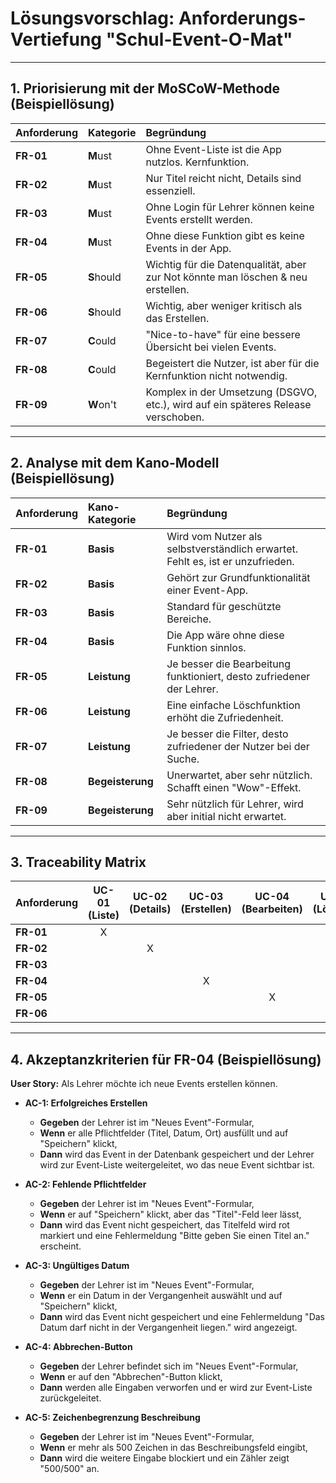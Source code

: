 # Lösungsvorschlag: Anforderungs-Vertiefung "Schul-Event-O-Mat"

---

## 1. Priorisierung mit der MoSCoW-Methode (Beispiellösung)

| Anforderung | Kategorie | Begründung                                                              |
| :---------- | :-------- | :---------------------------------------------------------------------- |
| **FR-01**   | **M**ust  | Ohne Event-Liste ist die App nutzlos. Kernfunktion.                     |
| **FR-02**   | **M**ust  | Nur Titel reicht nicht, Details sind essenziell.                        |
| **FR-03**   | **M**ust  | Ohne Login für Lehrer können keine Events erstellt werden.              |
| **FR-04**   | **M**ust  | Ohne diese Funktion gibt es keine Events in der App.                    |
| **FR-05**   | **S**hould| Wichtig für die Datenqualität, aber zur Not könnte man löschen & neu erstellen. |
| **FR-06**   | **S**hould| Wichtig, aber weniger kritisch als das Erstellen.                       |
| **FR-07**   | **C**ould | "Nice-to-have" für eine bessere Übersicht bei vielen Events.            |
| **FR-08**   | **C**ould | Begeistert die Nutzer, ist aber für die Kernfunktion nicht notwendig.   |
| **FR-09**   | **W**on't | Komplex in der Umsetzung (DSGVO, etc.), wird auf ein späteres Release verschoben. |

---

## 2. Analyse mit dem Kano-Modell (Beispiellösung)

| Anforderung | Kano-Kategorie | Begründung                                                              |
| :---------- | :------------- | :---------------------------------------------------------------------- |
| **FR-01**   | **Basis**      | Wird vom Nutzer als selbstverständlich erwartet. Fehlt es, ist er unzufrieden. |
| **FR-02**   | **Basis**      | Gehört zur Grundfunktionalität einer Event-App.                         |
| **FR-03**   | **Basis**      | Standard für geschützte Bereiche.                                       |
| **FR-04**   | **Basis**      | Die App wäre ohne diese Funktion sinnlos.                               |
| **FR-05**   | **Leistung**   | Je besser die Bearbeitung funktioniert, desto zufriedener der Lehrer.   |
| **FR-06**   | **Leistung**   | Eine einfache Löschfunktion erhöht die Zufriedenheit.                   |
| **FR-07**   | **Leistung**   | Je besser die Filter, desto zufriedener der Nutzer bei der Suche.       |
| **FR-08**   | **Begeisterung**| Unerwartet, aber sehr nützlich. Schafft einen "Wow"-Effekt.             |
| **FR-09**   | **Begeisterung**| Sehr nützlich für Lehrer, wird aber initial nicht erwartet.             |

---

## 3. Traceability Matrix

| Anforderung | UC-01 (Liste) | UC-02 (Details) | UC-03 (Erstellen) | UC-04 (Bearbeiten) | UC-05 (Löschen) | UC-06 (Login) |
| :---------- | :-----------: | :-------------: | :---------------: | :----------------: | :-------------: | :-----------: |
| **FR-01**   |       X       |                 |                   |                    |                 |               |
| **FR-02**   |               |        X        |                   |                    |                 |               |
| **FR-03**   |               |                 |                   |                    |                 |       X       |
| **FR-04**   |               |                 |         X         |                    |                 |               |
| **FR-05**   |               |                 |                   |         X          |                 |               |
| **FR-06**   |               |                 |                   |                    |        X        |               |

---

## 4. Akzeptanzkriterien für FR-04 (Beispiellösung)

**User Story:** Als Lehrer möchte ich neue Events erstellen können.

*   **AC-1: Erfolgreiches Erstellen**
    *   **Gegeben** der Lehrer ist im "Neues Event"-Formular,
    *   **Wenn** er alle Pflichtfelder (Titel, Datum, Ort) ausfüllt und auf "Speichern" klickt,
    *   **Dann** wird das Event in der Datenbank gespeichert und der Lehrer wird zur Event-Liste weitergeleitet, wo das neue Event sichtbar ist.

*   **AC-2: Fehlende Pflichtfelder**
    *   **Gegeben** der Lehrer ist im "Neues Event"-Formular,
    *   **Wenn** er auf "Speichern" klickt, aber das "Titel"-Feld leer lässt,
    *   **Dann** wird das Event nicht gespeichert, das Titelfeld wird rot markiert und eine Fehlermeldung "Bitte geben Sie einen Titel an." erscheint.

*   **AC-3: Ungültiges Datum**
    *   **Gegeben** der Lehrer ist im "Neues Event"-Formular,
    *   **Wenn** er ein Datum in der Vergangenheit auswählt und auf "Speichern" klickt,
    *   **Dann** wird das Event nicht gespeichert und eine Fehlermeldung "Das Datum darf nicht in der Vergangenheit liegen." wird angezeigt.

*   **AC-4: Abbrechen-Button**
    *   **Gegeben** der Lehrer befindet sich im "Neues Event"-Formular,
    *   **Wenn** er auf den "Abbrechen"-Button klickt,
    *   **Dann** werden alle Eingaben verworfen und er wird zur Event-Liste zurückgeleitet.

*   **AC-5: Zeichenbegrenzung Beschreibung**
    *   **Gegeben** der Lehrer ist im "Neues Event"-Formular,
    *   **Wenn** er mehr als 500 Zeichen in das Beschreibungsfeld eingibt,
    *   **Dann** wird die weitere Eingabe blockiert und ein Zähler zeigt "500/500" an.

